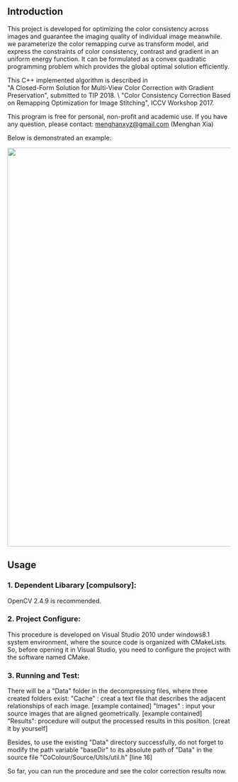 ## Introduction

This project is developed for optimizing the color consistency across images and guarantee the imaging
quality of individual image meanwhile. we parameterize the color remapping curve as transform model, 
and express the constraints of color consistency, contrast and gradient in an uniform energy function. It 
can be formulated as a convex quadratic programming problem which provides the global optimal solution efficiently.

This C++ implemented algorithm is described in  
"A Closed-Form Solution for Multi-View Color Correction with Gradient Preservation", submitted to TIP 2018. \\
"Color Consistency Correction Based on Remapping Optimization for Image Stitching", ICCV Workshop 2017.

This program is free for personal, non-profit and academic use. If you have any question, please contact: menghanxyz@gmail.com (Menghan Xia)

Below is demonstrated an example: 

<img src="docs/demo_show.png" width="900px"/>



## Usage
### 1. Dependent Libarary [compulsory]:
OpenCV 2.4.9 is recommended.

### 2. Project Configure:
This procedure is developed on Visual Studio 2010 under windows8.1 system environment,
where the source code is organized with CMakeLists. So, before opening it in Visual Studio,
you need to configure the project with the software named CMake.

### 3. Running and Test:
There will be a "Data" folder in the decompressing files, where three created folders exist:
"Cache"  : creat a text file that describes the adjacent relationships of each image. [example contained]
"Images" : input your source images that are aligned geometrically. [example contained]
"Results": procedure will output the processed results in this position. [creat it by yourself]

Besides, to use the existing "Data" directory successfully, do not forget to modify the path variable 
"baseDir" to its absolute path of "Data" in the source file "CoColour/Source/Utils/util.h" [line 16]

So far, you can run the procedure and see the color correction results now. 